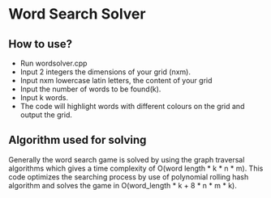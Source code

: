 # Word Search Solver
## How to use?
- Run wordsolver.cpp
- Input 2 integers the dimensions of your grid (nxm).
- Input nxm lowercase latin letters, the content of your grid
- Input the number of words to be found(k).
- Input k words.
- The code will highlight words with different colours on the grid and output the grid.

## Algorithm used for solving

Generally the word search game is solved by using the graph traversal algorithms which gives a time complexity of O(word length * k * n * m). This code
optimizes the searching process by use of polynomial rolling hash algorithm and solves the game in O(word_length \* k + 8 \* n \* m \* k).




